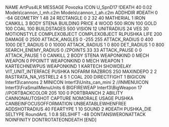 NAME ArtPus4LR
MESSAGE Povozka
ICON U_SpnD17
!DEATH    40 0.02 Models\cannon_l_mh.c2m  Models\cannon_l_ah.c2m
ADDHDIR #DEATH 0 -64
GEOMETRY 1 48 24
RECTANGLE 0 2 32 40
MATHERIAL 1 IRON
CANKILL 3 BODY STENA BUILDING
PRICE 4  WOOD 500 IRON 100 GOLD 100 COAL 100
BUILDSTAGES 500
VISION 12
UNITRADIUS 24
VES 30
MOTIONSTYLE COMPLEXOBJECT
COMPLEXOBJECT RLPUSHKA
LIFE     200
DAMAGE   0 2500
ATTACK_ANGLES 0 -255 255
ATTACK_RADIUS 0 400 1000
DET_RADIUS 0 0 10000
ATTACK_RADIUS 1 0 800
DET_RADIUS 1 0 800
SEARCH_ENEMY_RADIUS 0
/ZPOINTS 33 33
ATTACK_PAUSE 0 0
ATTACK_PAUSE 1 0
CANKILL   2 BODY STENA
WEAPONKIND 0 MECH
WEAPON 0 PPOINTT
WEAPONKIND 0 MECH
WEAPON 1 KARTECHNEWPUS
WEAPONKIND 1 KARTECH
SHOWDELAY
VIT_UNIT_INTERFACE PUSHKA
NOFARM
RAZBROS 250
MAXINDEPO 2 2
RASTRATA_NA_VISTREL2 4 5 1 COAL 200
DIRECTFIGHT 1
BIGICON Interf3\cannons 2
MINICON Interf3\Units_can_mini 2
//INMENUICON Interf3\FraSmallMenuUnits 6
BIGFIREWEAP Interf3\BigWeapon 17
//PORTBACKCOLOR 205 100 0
PORTBRANCH 2
ABILITY CANNONAUTOSHOT
CAPTURE
NOMORALE
USAGE PUSHKA
CANBEINFOCUSOFFORMATION
UNBEATABLEWHENFREE
ADDSHOTRADIUS 40
FEARTYPE 1 10
SOUND 2 #DEATH PUSHKA_DIE
SELTYPE RoundArtL 1 0.8
SELSHIFT -48
DONTANSWERONATTACK
NOINFINITY
DONTROTATEONDEATH
[END]
